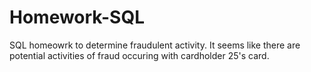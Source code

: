 # Homework-SQL

SQL homeowrk to determine fraudulent activity. It seems like there are potential activities of fraud occuring with cardholder 25's card. 